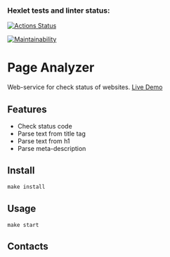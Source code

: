 ### Hexlet tests and linter status:
[![Actions Status](https://github.com/M1RRoN/python-project-83/workflows/hexlet-check/badge.svg)](https://github.com/M1RRoN/python-project-83/actions)

[![Maintainability](https://api.codeclimate.com/v1/badges/b5ac9e4ee72c50421f24/maintainability)](https://codeclimate.com/github/M1RRoN/python-project-83/maintainability)
<!-- [![Test Coverage](https://api.codeclimate.com/v1/badges/b5ac9e4ee72c50421f24/test_coverage)](https://codeclimate.com/github/M1RRoN/python-project-83/test_coverage) -->
# Page Analyzer

Web-service for check status of websites. [Live Demo](https://seo-page-analyzer-production-8868.up.railway.app/)


## Features

* Check status code
* Parse text from title tag
* Parse text from h1
* Parse meta-description


## Install

```powershell
make install
```

## Usage

```shell
make start
```

## Contacts

